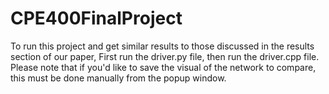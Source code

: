 # CPE400FinalProject

To run this project and get similar results to those discussed in the results section of our paper, First run the driver.py file, then run the driver.cpp file. Please note that if you'd like to save the visual of the network to compare, this must be done manually from the popup window.